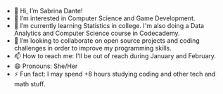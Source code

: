 - 👋 Hi, I’m Sabrina Dante!
- 👀 I’m interested in Computer Science and Game Development.
- 🌱 I’m currently learning Statistics in college. I'm also doing a Data Analytics and Computer Science course in Codecademy.
- 💞️ I’m looking to collaborate on open source projects and coding challenges in order to improve my programming skills.
- 📫 How to reach me: I'll be out of reach during January and February.
- 😄 Pronouns: She/Her
- ⚡ Fun fact: I may spend +8 hours studying coding and other tech and math stuff.

<!---
dante-bina/dante-bina is a ✨ special ✨ repository because its `README.md` (this file) appears on your GitHub profile.
You can click the Preview link to take a look at your changes.
--->
